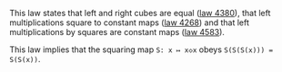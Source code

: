 This law states that left and right cubes are equal ([law 4380](https://teorth.github.io/equational_theories/implications/?4380)), that left multiplications square to constant maps ([law 4268](https://teorth.github.io/equational_theories/implications/?4268)) and that left multiplications by squares are constant maps ([law 4583](https://teorth.github.io/equational_theories/implications/?4583)).

This law implies that the squaring map `S: x ↦ x◇x` obeys `S(S(S(x))) = S(S(x))`.
